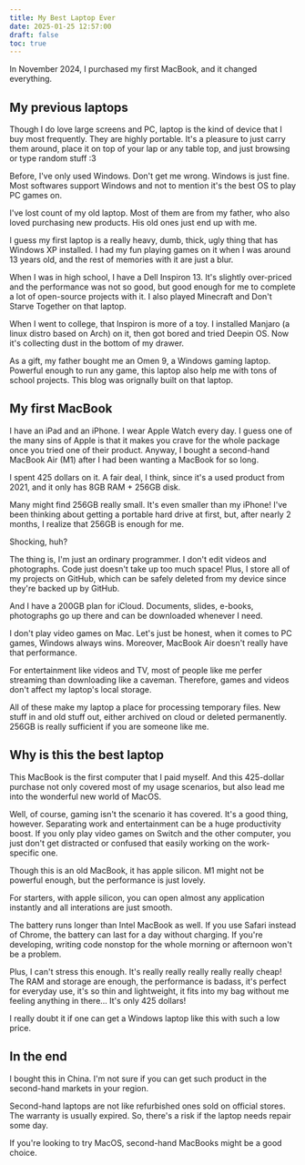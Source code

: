 ```yaml
---
title: My Best Laptop Ever
date: 2025-01-25 12:57:00
draft: false
toc: true
---
```


In November 2024, I purchased my first MacBook, and it changed everything.

<!--more-->

## My previous laptops

Though I do love large screens and PC, laptop is the kind of device that I buy most frequently. They are highly portable. It's a pleasure to just carry them around, place it on top of your lap or any table top, and just browsing or type random stuff :3

Before, I've only used Windows. Don't get me wrong. Windows is just fine. Most softwares support Windows and not to mention it's the best OS to play PC games on.

I've lost count of my old laptop. Most of them are from my father, who also loved purchasing new products. His old ones just end up with me.

I guess my first laptop is a really heavy, dumb, thick, ugly thing that has Windows XP installed. I had my fun playing games on it when I was around 13 years old, and the rest of memories with it are just a blur.

When I was in high school, I have a Dell Inspiron 13. It's slightly over-priced and the performance was not so good, but good enough for me to complete a lot of open-source projects with it. I also played Minecraft and Don't Starve Together on that laptop.

When I went to college, that Inspiron is more of a toy. I installed Manjaro (a linux distro based on Arch) on it, then got bored and tried Deepin OS. Now it's collecting dust in the bottom of my drawer.

As a gift, my father bought me an Omen 9, a Windows gaming laptop. Powerful enough to run any game, this laptop also help me with tons of school projects. This blog was orignally built on that laptop.

## My first MacBook

I have an iPad and an iPhone. I wear Apple Watch every day. I guess one of the many sins of Apple is that it makes you crave for the whole package once you tried one of their product. Anyway, I bought a second-hand MacBook Air (M1) after I had been wanting a MacBook for so long.

I spent 425 dollars on it. A fair deal, I think, since it's a used product from 2021, and it only has 8GB RAM + 256GB disk.

Many might find 256GB really small. It's even smaller than my iPhone! I've been thinking about getting a portable hard drive at first, but, after nearly 2 months, I realize that 256GB is enough for me.

Shocking, huh?

The thing is, I'm just an ordinary programmer. I don't edit videos and photographs. Code just doesn't take up too much space! Plus, I store all of my projects on GitHub, which can be safely deleted from my device since they're backed up by GitHub.

And I have a 200GB plan for iCloud. Documents, slides, e-books, photographs go up there and can be downloaded whenever I need.

I don't play video games on Mac. Let's just be honest, when it comes to PC games, Windows always wins. Moreover, MacBook Air doesn't really have that performance.

For entertainment like videos and TV, most of people like me perfer streaming than downloading like a caveman. Therefore, games and videos don't affect my laptop's local storage.

All of these make my laptop a place for processing temporary files. New stuff in and old stuff out, either archived on cloud or deleted permanently. 256GB is really sufficient if you are someone like me.

## Why is this the best laptop

This MacBook is the first computer that I paid myself. And this 425-dollar purchase not only covered most of my usage scenarios, but also lead me into the wonderful new world of MacOS.

Well, of course, gaming isn't the scenario it has covered. It's a good thing, however. Separating work and entertainment can be a huge productivity boost. If you only play video games on Switch and the other computer, you just don't get distracted or confused that easily working on the work-specific one.

Though this is an old MacBook, it has apple silicon. M1 might not be powerful enough, but the performance is just lovely.

For starters, with apple silicon, you can open almost any application instantly and all interations are just smooth. 

The battery runs longer than Intel MacBook as well. If you use Safari instead of Chrome, the battery can last for a day without charging. If you're developing, writing code nonstop for the whole morning or afternoon won't be a problem.

Plus, I can't stress this enough. It's really really really really really cheap! The RAM and storage are enough, the performance is badass, it's perfect for everyday use, it's so thin and lightweight, it fits into my bag without me feeling anything in there... It's only 425 dollars!

I really doubt it if one can get a Windows laptop like this with such a low price.

## In the end

I bought this in China. I'm not sure if you can get such product in the second-hand markets in your region.

Second-hand laptops are not like refurbished ones sold on official stores. The warranty is usually expired. So, there's a risk if the laptop needs repair some day.

If you're looking to try MacOS, second-hand MacBooks might be a good choice.
